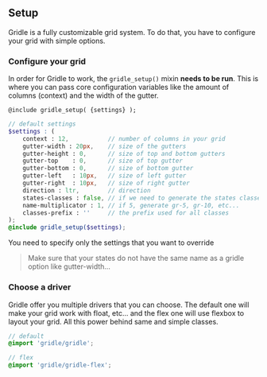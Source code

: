 ## Setup

Gridle is a fully customizable grid system. To do that, you have to configure your grid with simple options.

### Configure your grid

In order for Gridle to work, the `gridle_setup()` mixin **needs to be run**. This is where you can pass core configuration variables like the amount of columns (context) and the width of the gutter.


```fn
@include gridle_setup( {settings} );
```

```scss
// default settings
$settings : (
	context : 12, 			// number of columns in your grid
	gutter-width : 20px,	// size of the gutters
	gutter-height : 0, 		// size of top and bottom gutters
	gutter-top 	  : 0, 		// size of top gutter
	gutter-bottom : 0, 		// size of bottom gutter
	gutter-left   : 10px, 	// size of left gutter
	gutter-right  : 10px, 	// size of right gutter
	direction : ltr, 		// direction
	states-classes : false, // if we need to generate the states classes
	name-multiplicator : 1, // if 5, generate gr-5, gr-10, etc...
	classes-prefix : '' 	// the prefix used for all classes 
);
@include gridle_setup($settings);
```

You need to specify only the settings that you want to override

> Make sure that your states do not have the same name as a gridle option like gutter-width...


### Choose a driver

Gridle offer you multiple drivers that you can choose. The default one will make your grid work with float, etc... and the flex one will use flexbox to layout your grid. All this power behind same and simple classes.

```scss
// default
@import 'gridle/gridle';

// flex
@import 'gridle/gridle-flex';
```